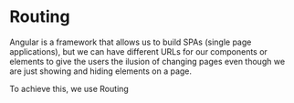 # Routing

Angular is a framework that allows us to build SPAs (single page applications), but we can have different URLs for our components or elements to give the users the ilusion of changing pages even though we are just showing and hiding elements on a page.

To achieve this, we use Routing
